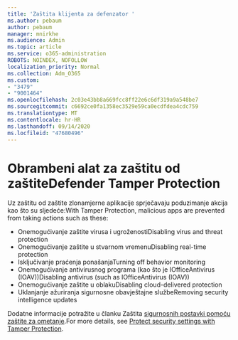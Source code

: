 ```yaml
---
title: 'Zaštita klijenta za defenzator '
ms.author: pebaum
author: pebaum
manager: mnirkhe
ms.audience: Admin
ms.topic: article
ms.service: o365-administration
ROBOTS: NOINDEX, NOFOLLOW
localization_priority: Normal
ms.collection: Adm_O365
ms.custom:
- "3479"
- "9001464"
ms.openlocfilehash: 2c03e43bb8a669fcc8ff22e6c6df319a9a548be7
ms.sourcegitcommit: c6692ce0fa1358ec3529e59ca0ecdfdea4cdc759
ms.translationtype: MT
ms.contentlocale: hr-HR
ms.lasthandoff: 09/14/2020
ms.locfileid: "47680496"
---
```

# <a name="defender-tamper-protection"></a><span data-ttu-id="2e825-102">Obrambeni alat za zaštitu od zaštite</span><span class="sxs-lookup"><span data-stu-id="2e825-102">Defender Tamper Protection</span></span> 

<span data-ttu-id="2e825-103">Uz zaštitu od zaštite zlonamjerne aplikacije sprječavaju poduzimanje akcija kao što su sljedeće:</span><span class="sxs-lookup"><span data-stu-id="2e825-103">With Tamper Protection, malicious apps are prevented from taking actions such as these:</span></span>

- <span data-ttu-id="2e825-104">Onemogućivanje zaštite virusa i ugroženosti</span><span class="sxs-lookup"><span data-stu-id="2e825-104">Disabling virus and threat protection</span></span>
- <span data-ttu-id="2e825-105">Onemogućivanje zaštite u stvarnom vremenu</span><span class="sxs-lookup"><span data-stu-id="2e825-105">Disabling real-time protection</span></span>
- <span data-ttu-id="2e825-106">Isključivanje praćenja ponašanja</span><span class="sxs-lookup"><span data-stu-id="2e825-106">Turning off behavior monitoring</span></span>
- <span data-ttu-id="2e825-107">Onemogućivanje antivirusnog programa (kao što je IOfficeAntivirus (IOAV))</span><span class="sxs-lookup"><span data-stu-id="2e825-107">Disabling antivirus (such as IOfficeAntivirus (IOAV))</span></span>
- <span data-ttu-id="2e825-108">Onemogućivanje zaštite u oblaku</span><span class="sxs-lookup"><span data-stu-id="2e825-108">Disabling cloud-delivered protection</span></span>
- <span data-ttu-id="2e825-109">Uklanjanje ažuriranja sigurnosne obavještajne službe</span><span class="sxs-lookup"><span data-stu-id="2e825-109">Removing security intelligence updates</span></span>

<span data-ttu-id="2e825-110">Dodatne informacije potražite u članku Zaštita [sigurnosnih postavki pomoću zaštite za ometanje](https://docs.microsoft.com/windows/security/threat-protection/windows-defender-antivirus/prevent-changes-to-security-settings-with-tamper-protection).</span><span class="sxs-lookup"><span data-stu-id="2e825-110">For more details, see [Protect security settings with Tamper Protection](https://docs.microsoft.com/windows/security/threat-protection/windows-defender-antivirus/prevent-changes-to-security-settings-with-tamper-protection).</span></span>